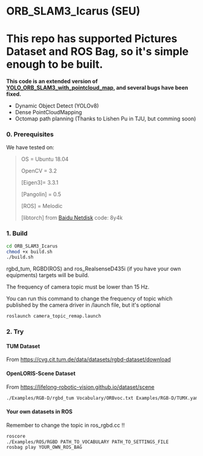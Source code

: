 # ORB_SLAM3_Icarus (SEU)
# This repo has supported Pictures Dataset and ROS Bag, so it's simple enough to be built.
**This code is an extended version of [YOLO_ORB_SLAM3_with_pointcloud_map](https://github.com/YWL0720/YOLO_ORB_SLAM3_with_pointcloud_map), and several bugs have been fixed.**
- Dynamic Object Detect (YOLOv8)
- Dense PointCloudMapping
- Octomap path planning (Thanks to Lishen Pu in TJU, but comming soon)

### 0. Prerequisites
We have tested on:
>
> OS = Ubuntu 18.04
>
> OpenCV = 3.2
>
> [Eigen3]= 3.3.1
>
> [Pangolin] = 0.5
>
> [ROS] = Melodic
> 
> [libtorch] from [Baidu Netdisk](https://pan.baidu.com/s/1DQGM3rt3KTPWtpRK0lu8Fg?pwd=8y4k)
code: 8y4k

### 1. Build
```bash
cd ORB_SLAM3_Icarus
chmod +x build.sh
./build.sh
```

rgbd_tum,  RGBD(ROS) and ros_RealsenseD435i (if you have your own equipments) targets will be build.

The frequency of camera topic must be lower than 15 Hz.

You can run this command to change the frequency of topic which published by the camera driver in /launch file, but it's optional
```bash
roslaunch camera_topic_remap.launch
```

### 2. Try
#### TUM Dataset
From https://cvg.cit.tum.de/data/datasets/rgbd-dataset/download

#### OpenLORIS-Scene Dataset
From https://lifelong-robotic-vision.github.io/dataset/scene

```bash
./Examples/RGB-D/rgbd_tum Vocabulary/ORBvoc.txt Examples/RGB-D/TUMX.yaml PATH_TO_SEQUENCE_FOLDER ASSOCIATIONS_FILE
```

#### Your own datasets in ROS
Remember to change the topic in ros_rgbd.cc  !!
```bash
roscore
./Examples/ROS/RGBD PATH_TO_VOCABULARY PATH_TO_SETTINGS_FILE
rosbag play YOUR_OWN_ROS_BAG 
```
